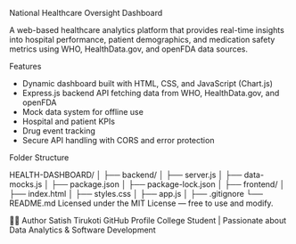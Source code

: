  National Healthcare Oversight Dashboard

A web-based healthcare analytics platform that provides real-time insights into hospital performance, patient demographics, and medication safety metrics using WHO, HealthData.gov, and openFDA data sources.

 Features

- Dynamic dashboard built with HTML, CSS, and JavaScript (Chart.js)
- Express.js backend API fetching data from WHO, HealthData.gov, and openFDA
- Mock data system for offline use
- Hospital and patient KPIs
- Drug event tracking
- Secure API handling with CORS and error protection

Folder Structure

HEALTH-DASHBOARD/
│
├── backend/
│   ├── server.js
│   ├── data-mocks.js
│   ├── package.json
│   ├── package-lock.json
│
├── frontend/
│   ├── index.html
│   ├── styles.css
│   ├── app.js
│
├── .gitignore
└── README.md
Licensed under the MIT License — free to use and modify.

👨‍💻 Author
Satish Tirukoti
GitHub Profile
College Student | Passionate about Data Analytics & Software Development
